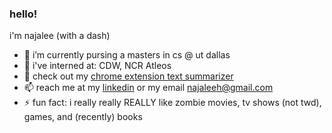 ### hello!

i'm najalee (with a dash)

- 🔭 i’m currently pursing a masters in cs @ ut dallas
- 👯 i've interned at: CDW, NCR Atleos
- 🤔 check out my [chrome extension text summarizer](najalee/nlp-project)
- 📫 reach me at my [linkedin](https://www.linkedin.com/in/najalee) or my email najaleeh@gmail.com
- ⚡ fun fact: i really really REALLY like zombie movies, tv shows (not twd), games, and (recently) books

<!--
**najalee/najalee** is a ✨ _special_ ✨ repository because its `README.md` (this file) appears on your GitHub profile.

Here are some ideas to get you started:

- 🔭 I’m currently working on ...
- 🌱 I’m currently learning ...
- 👯 I’m looking to collaborate on ...
- 🤔 I’m looking for help with ...
- 💬 Ask me about ...
- 📫 How to reach me: ...
- 😄 Pronouns: ...
- ⚡ Fun fact: ...
-->
